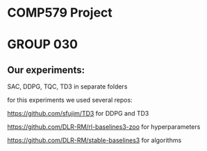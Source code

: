# COMP579 Project
# GROUP 030

## Our experiments:
SAC, DDPG, TQC, TD3 in separate folders


for this experiments we used several repos:

https://github.com/sfujim/TD3 for DDPG and TD3

https://github.com/DLR-RM/rl-baselines3-zoo for hyperparameters

https://github.com/DLR-RM/stable-baselines3 for algorithms

